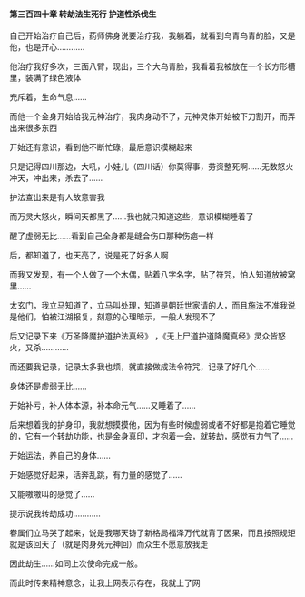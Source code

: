 #### 第三百四十章 转劫法生死行 护道性杀伐生

自己开始治疗自己后，药师佛身说要治疗我，我躺着，就看到乌青乌青的脸，又是他，也是开心…………

他治疗我好多次，三面八臂，现出，三个大乌青脸，我看着我被放在一个长方形槽里，装满了绿色液体

充斥着，生命气息……

而他一个金身开始给我元神治疗，我肉身动不了，元神灵体开始被下刀割开，而弄出来很多东西

开始还有意识，看到他不断忙碌，最后意识模糊起来

只是记得四川那边，大吼，小娃儿（四川话）你莫得事，劳资整死啊……无数怒火冲天，冲出来，杀去了……

护法查出来是有人故意害我

而万灵大怒火，瞬间天都黑了……我也就只知道这些，意识模糊睡着了

醒了虚弱无比……看到自己全身都是缝合伤口那种伤疤一样

后，都知道了，也天亮了，说是死了好多人啊

而我又发现，有一个人做了一个木偶，贴着八字名字，贴了符咒，怕人知道放被窝里……

太玄门，我立马知道了，立马叫处理，知道是朝廷世家请的人，而且施法不准我说是他们，怕被江湖报复，刻意的心理暗示，一般人发现不了


后又记录下来《万圣降魔护道护法真经》
，《无上尸道护道降魔真经》灵众皆怒火，又杀…………

而还要我记录，记录太多我也烦，就直接做成法令符咒，记录了好几个……


身体还是虚弱无比……

开始补亏，补人体本源，补本命元气……又睡着了……

后来想着我的护身印，我就想摸摸他，因为有些时候虚弱或者不好都是抱着它睡觉的，它有一个转劫功能，也是金身真印，才抱着一会，就转劫，感觉有力气了……

开始运法，养自己的身体……

开始感觉好起来，活奔乱跳，有力量的感觉了……

又能嗷嗷叫的感觉了……

提示说我转劫成功…………

眷属们立马哭了起来，说是我哪天铸了新格局福泽万代就背了因果，而且按照规矩就是该回天了（就是肉身死元神回）而众生不愿意放我走

因此劫生……如同上次使命完成一般。

而此时传来精神意念，让我上网表示存在，我就上了网

